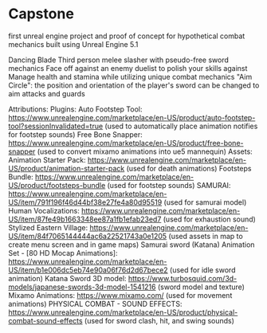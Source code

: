 # Capstone
 first unreal engine project and proof of concept for hypothetical combat mechanics
built using Unreal Engine 5.1

Dancing Blade
Third person melee slasher with pseudo-free sword mechanics
Face off against an enemy duelist to polish your skills against
Manage health and stamina while utilizing unique combat mechanics
  "Aim Circle": the position and orientation of the player's sword can be changed to aim attacks and guards

Attributions:
Plugins:
 Auto Footstep Tool: https://www.unrealengine.com/marketplace/en-US/product/auto-footstep-tool?sessionInvalidated=true (used to automatically place animation notifies for footstep sounds)
 Free Bone Snapper: https://www.unrealengine.com/marketplace/en-US/product/free-bone-snapper (used to convert mixamo animations into ue5 mannequin)
Assets:
 Animation Starter Pack: https://www.unrealengine.com/marketplace/en-US/product/animation-starter-pack (used for death animations)
 Footsteps Bundle: https://www.unrealengine.com/marketplace/en-US/product/footsteps-bundle (used for footstep sounds)
 SAMURAI: https://www.unrealengine.com/marketplace/en-US/item/791f196f46d44bf38e27fe4a80d95519 (used for samurai model)
 Human Vocalizations: https://www.unrealengine.com/marketplace/en-US/item/87fe49b1663348ee87a1fb1efab23ed7 (used for exhaustion sound)
 Stylized Eastern Village: https://www.unrealengine.com/marketplace/en-US/item/84f7065144444ac6a22521743a0e1205 (used assets in map to create menu screen and in game maps)
 Samurai sword (Katana) Animation Set - [80 HD Mocap Animations]: https://www.unrealengine.com/marketplace/en-US/item/b1e006dc5eb74e90a06f76d2d67bece2 (used for idle sword animation)
 Katana Sword 3D model: https://www.turbosquid.com/3d-models/japanese-swords-3d-model-1541216 (sword model and texture)
 Mixamo Animations: https://www.mixamo.com/ (used for movement animations)
 PHYSICAL COMBAT - SOUND EFFECTS: https://www.unrealengine.com/marketplace/en-US/product/physical-combat-sound-effects (used for sword clash, hit, and swing sounds)
